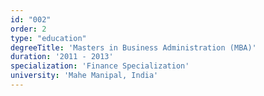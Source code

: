 ```yaml
---
id: "002"
order: 2
type: "education"
degreeTitle: 'Masters in Business Administration (MBA)'
duration: '2011 - 2013'
specialization: 'Finance Specialization'
university: 'Mahe Manipal, India'
---
```

